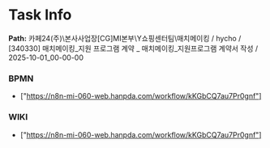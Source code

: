 # Task Info

**Path:** 카페24(주)\본사사업장\[CG]MI본부\Y쇼핑센터팀\매치메이킹 / hycho / [340330] 매치메이킹_지원 프로그램 계약 _ 매치메이킹_지원프로그램 계약서 작성 / 2025-10-01_00-00-00

### BPMN
- ["https://n8n-mi-060-web.hanpda.com/workflow/kKGbCQ7au7Pr0gnf"]

### WIKI
- ["https://n8n-mi-060-web.hanpda.com/workflow/kKGbCQ7au7Pr0gnf"]

